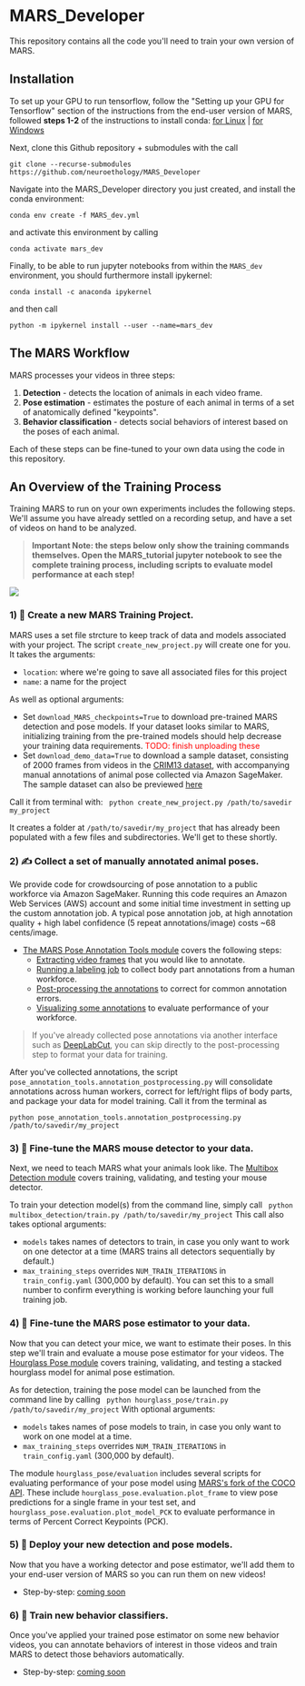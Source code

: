 
# MARS_Developer
This repository contains all the code you'll need to train your own version of MARS.

## Installation
To set up your GPU to run tensorflow, follow the "Setting up your GPU for Tensorflow" section of the instructions from the end-user version of MARS, followed **steps 1-2** of the instructions to install conda: [for Linux](https://github.com/neuroethology/MARS/blob/master/docs/install_linux_nvidia.md#setting-up-your-gpu-for-tensorflow) | [for Windows](https://github.com/neuroethology/MARS/blob/master/docs/install_windows_nvidia.md#setting-up-your-gpu-for-tensorflow)

Next, clone this Github repository + submodules with the call
```
git clone --recurse-submodules https://github.com/neuroethology/MARS_Developer
```

Navigate into the MARS_Developer directory you just created, and install the conda environment:
```
conda env create -f MARS_dev.yml
```

and activate this environment by calling
```
conda activate mars_dev
```
Finally, to be able to run jupyter notebooks from within the `MARS_dev` environment, you should furthermore install ipykernel:
```
conda install -c anaconda ipykernel
```
and then call
```
python -m ipykernel install --user --name=mars_dev
```


## The MARS Workflow
MARS processes your videos in three steps:
1) **Detection** - detects the location of animals in each video frame.
2) **Pose estimation** - estimates the posture of each animal in terms of a set of anatomically defined "keypoints".
3) **Behavior classification** - detects social behaviors of interest based on the poses of each animal.

Each of these steps can be fine-tuned to your own data using the code in this repository.

## An Overview of the Training Process
Training MARS to run on your own experiments includes the following steps. We'll assume you have already settled on a recording setup, and have a set of videos on hand to be analyzed.

> **Important Note: the steps below only show the training commands themselves. Open the MARS_tutorial jupyter notebook to see the complete training process, including scripts to evaluate model performance at each step!**

[![](pose_annotation_tools/docs/jupyter_button.jpg)](https://nbviewer.jupyter.org/github/neuroethology/MARS_Developer/blob/master/MARS_tutorial.ipynb)

### 1) 📁 Create a new MARS Training Project.
MARS uses a set file strcture to keep track of data and models associated with your project. The script `create_new_project.py` will create one for you. It takes the arguments:

* `location`: where we're going to save all associated files for this project
* `name`: a name for the project

As well as optional arguments:
* Set `download_MARS_checkpoints=True` to download pre-trained MARS detection and pose models. If your dataset looks similar to MARS, initializing training from the pre-trained models should help decrease your training data requirements. <font color=red>TODO: finish unploading these</font>
* Set `download_demo_data=True` to download a sample dataset, consisting of 2000 frames from videos in the [CRIM13 dataset](https://data.caltech.edu/records/1892), with accompanying manual annotations of animal pose collected via Amazon SageMaker. The sample dataset can also be previewed [here](https://drive.google.com/drive/u/0/folders/1J73k-RC1CyJQOjUdWr-75P3w_mfpRvXr)

Call it from terminal with:
``` python create_new_project.py /path/to/savedir my_project```

It creates a folder at `/path/to/savedir/my_project` that has already been populated with a few files and subdirectories. We'll get to these shortly.

### 2) ✍️ Collect a set of manually annotated animal poses.
We provide code for crowdsourcing of pose annotation to a public workforce via Amazon SageMaker. Running this code requires an Amazon Web Services (AWS) account and some initial time investment in setting up the custom annotation job. A typical pose annotation job, at high annotation quality + high label confidence (5 repeat annotations/image) costs ~68 cents/image.
 - [The MARS Pose Annotation Tools module](pose_annotation_tools#mars-pose-annotation-tools-a-module-for-crowdsourcing-pose-estimation) covers the following steps:
   - [Extracting video frames](pose_annotation_tools#1-extract-video-frames-for-annotation) that you would like to annotate.
   - [Running a labeling job](pose_annotation_tools#2-run-an-annotation-job-on-aws) to collect body part annotations from a human workforce.
   - [Post-processing the annotations](pose_annotation_tools#3-post-process-manual-pose-annotations) to correct for common annotation errors.
   - [Visualizing some annotations](pose_annotation_tools#4-visualize-some-annotations) to evaluate performance of your workforce.

> If you've already collected pose annotations via another interface such as [DeepLabCut](https://github.com/DeepLabCut/DeepLabCut/blob/master/docs/UseOverviewGuide.md#label-frames), you can skip directly to the post-processing step to format your data for training.

After you've collected annotations, the script `pose_annotation_tools.annotation_postprocessing.py` will consolidate annotations across human workers, correct for left/right flips of body parts, and package your data for model training. Call it from the terminal as

```python pose_annotation_tools.annotation_postprocessing.py /path/to/savedir/my_project```

### 3) 🎯 Fine-tune the MARS mouse detector to your data.
Next, we need to teach MARS what your animals look like. The [Multibox Detection module](multibox_detection) covers training, validating, and testing your mouse detector.

To train your detection model(s) from the command line, simply call
``` python multibox_detection/train.py /path/to/savedir/my_project```
This call also takes optional arguments:
* `models` takes names of detectors to train, in case you only want to work on one detector at a time (MARS trains all detectors sequentially by default.)
* `max_training_steps` overrides `NUM_TRAIN_ITERATIONS` in `train_config.yaml` (300,000 by default). You can set this to a small number to confirm everything is working before launching your full training job.

### 4) 🐁 Fine-tune the MARS pose estimator to your data.
Now that you can detect your mice, we want to estimate their poses. In this step we'll train and evaluate a mouse pose estimator for your videos. The [Hourglass Pose module](hourglass_pose) covers training, validating, and testing a stacked hourglass model for animal pose estimation.

As for detection, training the pose model can be launched from the command line by calling
``` python hourglass_pose/train.py /path/to/savedir/my_project```
With optional arguments:
* `models` takes names of pose models to train, in case you only want to work on one model at a time.
* `max_training_steps` overrides `NUM_TRAIN_ITERATIONS` in `train_config.yaml` (300,000 by default).

The module `hourglass_pose/evaluation` includes several scripts for evaluating performance of your pose model using [MARS's fork of the COCO API](https://github.com/neuroethology/MARS_pycocotools). These include `hourglass_pose.evaluation.plot_frame` to view pose predictions for a single frame in your test set, and `hourglass_pose.evaluation.plot_model_PCK` to evaluate performance in terms of Percent Correct Keypoints (PCK).

### 5) 🚀 Deploy your new detection and pose models.
Now that you have a working detector and pose estimator, we'll add them to your end-user version of MARS so you can run them on new videos!
 - Step-by-step: [coming soon]()

### 6) 💪 Train new behavior classifiers.
Once you've applied your trained pose estimator on some new behavior videos, you can annotate behaviors of interest in those videos and train MARS to detect those behaviors automatically.
 - Step-by-step: [coming soon]()
